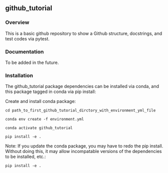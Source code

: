 ##  github_tutorial 

### Overview

This is a basic github repository to show a Github structure, docstrings, and test codes via pytest.

### Documentation

To be added in the future.

### Installation

The  github_tutorial package dependencies can be installed via conda, and this package tagged in conda via pip install:

Create and install conda package:

`cd path_to_first_github_tutorial_dirctory_with_environment_yml_file`

`conda env create -f environment.yml`

`conda activate github_tutorial`

`pip install -e .`

Note: If you update the conda package, you may have to redo the pip install.  Without doing this, it may allow incompatable versions of the dependencies to be installed, etc.:

`pip install -e .`
